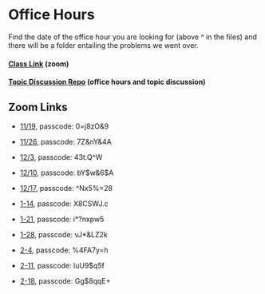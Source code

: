 # Office Hours

Find the date of the office hour you are looking for (above ^ in the files) and there will be a folder entailing the problems we went over.
#### [Class Link](https://us06web.zoom.us/j/89256360099) (zoom)
#### [Topic Discussion Repo](https://github.com/joshuanelsondev/topic_discussions) (office hours and topic discussion)

## Zoom Links

- [11/19](https://us06web.zoom.us/rec/share/Mn92aaWkUUm09bLT_nHBgEBddymrQf_qQ04rxH4JxU9Qw8UNgJvp9TZck_-GGpnc.yL3OudZ7jWWL2UZH), passcode: 0=j8zO&9

- [11/26](https://us06web.zoom.us/rec/share/WQv053ufLaUN-hLt1sHxYgQJm31qhAm7H468SDKWgAasJvi3qhoay2z_6_VfcD_g.kJv0mhZwRN5-8EoV), passcode: 7Z&nY&4A

- [12/3](https://us06web.zoom.us/rec/share/NVy9i1X0rGjnPpY6WU1qZ9l5dwR78nYqdlEbhBbMCcjCBDOJt5xeP-ucCNdmN3zR.-4INol0cHXDfR4Hw), passcode: 43t.Q^W

- [12/10](https://us06web.zoom.us/rec/share/EvrgHuiyFUz87vpSs5cLTwlzDYTXQC6QpoOQohuyOArpihfYpqCLGeB1SMBFirsS.NW8Y0YKB4UyXDRFC), passcode: bY$w&6$A

- [12/17](https://us06web.zoom.us/rec/share/nk7WumjSsTDU2NiblNCtlo7EHP0iE1cFg5CLpx2lQoHb1tfXdfr8oK6JTuuDgiUg.7G60QNv7xbnJI977), passcode: ^Nx5%=28

- [1-14](https://us06web.zoom.us/rec/share/gc3_cUOxm0tGTKZ-eLPOX_K0roI_ptn7h4SX99w5M7f19O8I3fzOv29-GwA2SqP_.S1RIo_7WHx9Dk8mu), passcode: X8CSWJ.c

- [1-21](https://us06web.zoom.us/rec/share/tIQMeL-2mJPHufJefDMyIVDTmt27nXgQP5T2RehQUap4mb8Fl3Axxo4MpOEJVfL7.O3oX2YjsIgyTPmMk), passcode: i*?nxpw5

- [1-28](https://us06web.zoom.us/rec/share/Fj4TpxylVMC89MhSN8FSDQ4xshGnBrtkcnRGtpnBNV9hzOKthWFShwC9uFxplZYz.xOwo7gny6btJOFRb), passcode: vJ*&LZ2k

- [2-4](https://us06web.zoom.us/rec/share/f893avWf-FSTvPLX6fVLFB62j3Wcay6tWAYdiYixjAaSwg0EgOqAx0pUHzDuNnNU.ZBjHaxsPZxzSzdeB), passcode:  %4FA7y=h

- [2-11](https://us06web.zoom.us/rec/share/VziUu9Ie0Jh5oIRmoAew0rPA4YZXz6sLRoc3RsfRTe1LDsSYVdKLSmDMIV1Irjwy.MeNXVY5qSQTVjafN), passcode: luU9$q5f

- [2-18](https://us06web.zoom.us/rec/share/fEsxP6la96KtUHEVBrpSKOGjTf1wSGm3gIrdLLPUEfQ5FOcUHHgMTytEBFQJRoJ4.t-pUofyWqLulrghP?pwd=xubdcEf2rxvyssKlKbDt3y3peq5wydKp), passcode: Gg$8qqE+